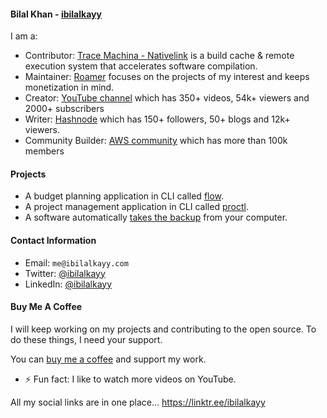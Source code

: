 #### Bilal Khan - [ibilalkayy](https://ibilalkayy.com)

I am a:

- Contributor: [Trace Machina - Nativelink](https://nativelink.com) is a build cache & remote execution system that accelerates software compilation.
- Maintainer: [Roamer](https://roamer.cafe) focuses on the projects of my interest and keeps monetization in mind.
- Creator: [YouTube channel](https://www.youtube.com/@coderoamer) which has 350+ videos, 54k+ viewers and 2000+ subscribers
- Writer: [Hashnode](https://ibilalkayy.hashnode.dev/) which has 150+ followers, 50+ blogs and 12k+ viewers.
- Community Builder: [AWS community](https://aws.amazon.com/developer/community/community-builders/) which has more than 100k members

#### Projects

- A budget planning application in CLI called [flow](https://github.com/ibilalkayy/flow).
- A project management application in CLI called [proctl](https://github.com/ibilalkayy/proctl).
- A software automatically [takes the backup](https://github.com/ibilalkayy/Automatic-Backup-and-Monitoring-Software) from your computer.

#### Contact Information

- Email: `me@ibilalkayy.com`
- Twitter: [@ibilalkayy](https://x.com/ibilalkayy)
- LinkedIn: [@ibilalkayy](https://www.linkedin.com/in/ibilalkayy/)

#### Buy Me A Coffee

I will keep working on my projects and contributing to the open source. To do these things, I need your support.

You can [buy me a coffee](https://www.buymeacoffee.com/ibilalkayy) and support my work.

- ⚡ Fun fact: I like to watch more videos on YouTube.

All my social links are in one place... https://linktr.ee/ibilalkayy
